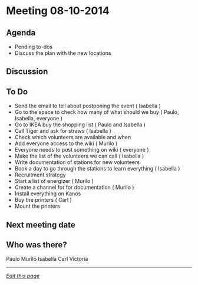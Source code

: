 # Meeting 08-10-2014

## Agenda
* Pending to-dos
* Discuss the plan with the new locations

## Discussion


## To Do
* Send the email to tell about postponing the event ( Isabella )
* Go to the space to check how many of what should we buy ( Paulo, Isabella, everyone )
* Go to IKEA buy the shopping list ( Paulo and Isabella )
* Call Tiger and ask for straws ( Isabella )
* Check which volunteers are available and when 
* Add everyone access to the wiki ( Murilo )
* Everyone needs to post something on wiki ( everyone )
* Make the list of the volunteers we can call ( Isabella )
* Write documentation of stations for new volunteers
* Book a day to go through the stations to learn everything ( Isabella )
* Recruitment strategy
* Start a list of energizer ( Murilo )
* Create a channel for for documentation ( Murilo )
* Install everything on Kanos
* Buy the printers ( Carl )
* Mount the printers

## Next meeting date


## Who was there?
Paulo
Murilo
Isabella
Carl
Victoria

------
*[Edit this page](https://github.com/KidsHackDay/wiki/edit/gh-pages/meetings/08-10-2014.md)*
